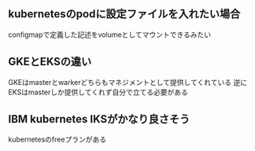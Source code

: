 ## kubernetesのpodに設定ファイルを入れたい場合
configmapで定義した記述をvolumeとしてマウントできるみたい

## GKEとEKSの違い
GKEはmasterとwarkerどちらもマネジメントとして提供してくれている
逆にEKSはmasterしか提供してくれず自分で立てる必要がある

## IBM kubernetes IKSがかなり良さそう
kubernetesのfreeプランがある

